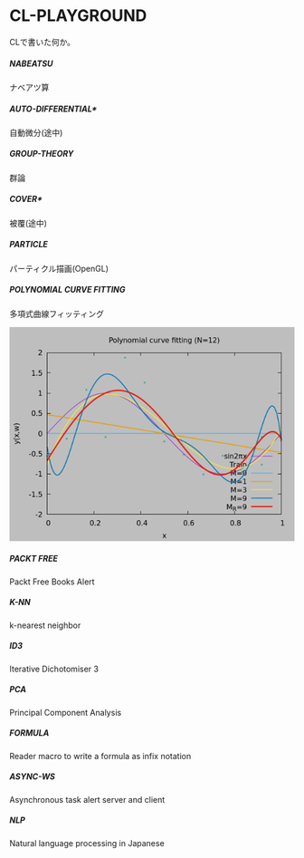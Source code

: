 # CL-PLAYGROUND

CLで書いた何か。

##### NABEATSU  
ナベアツ算


##### AUTO-DIFFERENTIAL*  
自動微分(途中)


##### GROUP-THEORY  
群論


##### COVER*  
被覆(途中)


##### PARTICLE  
パーティクル描画(OpenGL)

##### POLYNOMIAL CURVE FITTING
多項式曲線フィッティング

![多項式曲線フィッティング](fitting/fitting.png)

##### PACKT FREE
Packt Free Books Alert

##### K-NN
k-nearest neighbor

##### ID3
Iterative Dichotomiser 3

##### PCA
Principal Component Analysis

##### FORMULA
Reader macro to write a formula as infix notation

##### ASYNC-WS
Asynchronous task alert server and client

##### NLP
Natural language processing in Japanese
